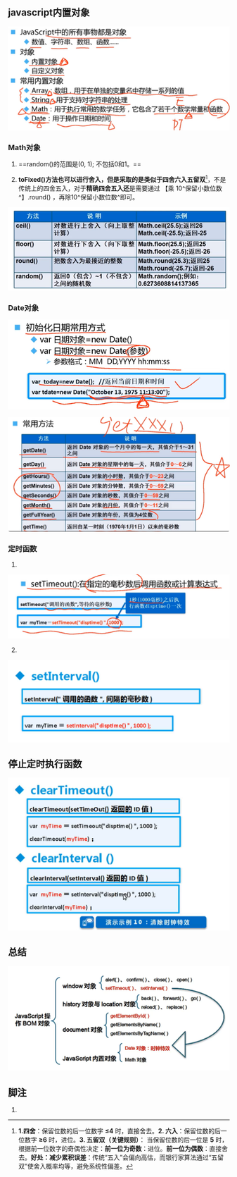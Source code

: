 ## javascript内置对象

<img src="./imgs/QQ_1745904593901.png" alt="QQ_1745904593901" style="zoom:50%;" />

### Math对象

1. ==random()的范围是(0, 1); 不包括0和1。==

2. **toFixed()**方法也可以进行舍入，但是采取的是类似于**四舍六入五留双**[^银行家算法]，不是传统上的四舍五入，对于**精确四舍五入还**是需要通过 【乘 10^保留小数位数^】.round() ，再除10^保留小数位数^即可。

![QQ_1745904692143](./imgs/QQ_1745904692143.png)

### Date对象

![QQ_1745905082049](./imgs/QQ_1745905082049.png)

![QQ_1745905112137](./imgs/QQ_1745905112137.png)



### 定时函数

1. 

![ QQ_1745905386591](./imgs/QQ_1745905386591.png)

2. 

<img src="./imgs/QQ_1746325332487.png" alt="QQ_1746325332487" style="zoom:50%;" />

## 停止定时执行函数

![QQ_1746325665843](./imgs/QQ_1746325665843.png)



## 总结

![QQ_1746326061519](./imgs/QQ_1746326061519.png)



## 脚注

1. [^银行家算法]:**1.四舍**：保留位数的后一位数字 **≤4** 时，直接舍去。**2. 六入**：保留位数的后一位数字 **≥6** 时，进位。**3. 五留双（关键规则）**： 当保留位数的后一位是 **5** 时，根据前一位数字的奇偶性决定：**前一位为奇数**：进位。**前一位为偶数**：直接舍去。**好处：减少累积误差**：传统“五入”会偏向高估，而银行家算法通过“五留双”使舍入概率均等，避免系统性偏差。
